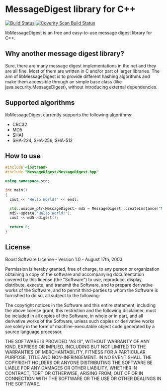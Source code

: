 MessageDigest library for C++
==================
[![Build Status](https://travis-ci.org/bschramke/message-digest.svg)](https://travis-ci.org/bschramke/message-digest)
[![Coverity Scan Build Status](https://scan.coverity.com/projects/4548/badge.svg)](https://scan.coverity.com/projects/4548)

libMessageDigest is an free and easy-to-use message digest library for C++.

Why another message digest library?
--------------------------------------
Sure, there are many message digest implementations in the net and they are all fine.
Most of them are written in C and/or part of larger libraries. The aim of libMessageDigest 
is to provide different hashing algorithms and make them accessible through an simple 
base class (like java.security.MessageDigest), without introducing external dependencies.

Supported algorithms
--------------------------------------
libMessageDigest currently supports the following algorithms:
* CRC32
* MD5
* SHA1
* SHA-224, SHA-256, SHA-512

How to use
--------------------------------------
```c++
#include <iostream>
#include "MessageDigest/MessageDigest.hpp"

using namespace std;

int main()
{
  cout << "Hello World!" << endl;

  std::unique_ptr<MessageDigest> md5 = MessageDigest::createInstance("MD5");
  md5->update("Hello World!");
  cout << md5->digest();
  
  return 0;
}

```

License
--------------------------------------
Boost Software License - Version 1.0 - August 17th, 2003

Permission is hereby granted, free of charge, to any person or organization
obtaining a copy of the software and accompanying documentation covered by
this license (the "Software") to use, reproduce, display, distribute,
execute, and transmit the Software, and to prepare derivative works of the
Software, and to permit third-parties to whom the Software is furnished to
do so, all subject to the following:

The copyright notices in the Software and this entire statement, including
the above license grant, this restriction and the following disclaimer,
must be included in all copies of the Software, in whole or in part, and
all derivative works of the Software, unless such copies or derivative
works are solely in the form of machine-executable object code generated by
a source language processor.

THE SOFTWARE IS PROVIDED "AS IS", WITHOUT WARRANTY OF ANY KIND, EXPRESS OR
IMPLIED, INCLUDING BUT NOT LIMITED TO THE WARRANTIES OF MERCHANTABILITY,
FITNESS FOR A PARTICULAR PURPOSE, TITLE AND NON-INFRINGEMENT. IN NO EVENT
SHALL THE COPYRIGHT HOLDERS OR ANYONE DISTRIBUTING THE SOFTWARE BE LIABLE
FOR ANY DAMAGES OR OTHER LIABILITY, WHETHER IN CONTRACT, TORT OR OTHERWISE,
ARISING FROM, OUT OF OR IN CONNECTION WITH THE SOFTWARE OR THE USE OR OTHER
DEALINGS IN THE SOFTWARE.
